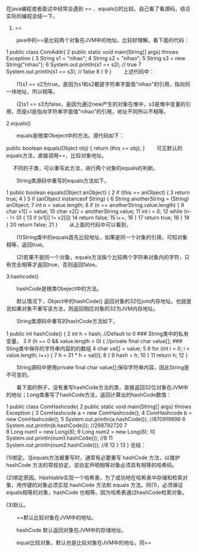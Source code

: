 在java编程或者面试中经常会遇到 == 、equals()的比较。自己看了看源码，结合实际的编程总结一下。

1. == 

　　java中的==是比较两个对象在JVM中的地址。比较好理解。看下面的代码：

1 public class ComAddr{
2     public static void main(String[] args) throws Exception {
3         String s1 = "nihao";
4         String s2 = "nihao";
5         String s3 = new String("nihao");
6         System.out.println(s1 == s2);    //    true
7         System.out.println(s1 == s3);    //    false
8     }
9 }
　　上述代码中：

　　(1)s1 == s2为true，是因为s1和s2都是字符串字面值"nihao"的引用，指向同一块地址，所以相等。

　　(2)s1 == s3为false，是因为通过new产生的对象在堆中，s3是堆中变量的引用，而是s1是指向字符串字面值"nihao"的引用，地址不同所以不相等。

2.equals()

 　　equals是根类Obeject中的方法。源代码如下：

public boolean equals(Object obj) {
    return (this == obj);
}
　　可见默认的equals方法，直接调用==，比较对象地址。

 　 不同的子类，可以重写此方法，进行两个对象的equals的判断。

　　String类源码中重写的equals方法如下，

1     public boolean equals(Object anObject) {
 2         if (this == anObject) {
 3             return true;
 4         }
 5         if (anObject instanceof String) {
 6             String anotherString = (String) anObject;
 7             int n = value.length;
 8             if (n == anotherString.value.length) {
 9                 char v1[] = value;
10                 char v2[] = anotherString.value;
11                 int i = 0;
12                 while (n-- != 0) {
13                     if (v1[i] != v2[i])
14                             return false;
15                     i++;
16                 }
17                 return true;
18             }
19         }
20         return false;
21     }
　　从上面的代码中可以看到，

　　(1)String类中的equals首先比较地址，如果是同一个对象的引用，可知对象相等，返回true。

　　(2)若果不是同一个对象，equals方法挨个比较两个字符串对象内的字符，只有完全相等才返回true，否则返回false。

3.hashcode()

　　hashCode是根类Obeject中的方法。

　　默认情况下，Object中的hashCode() 返回对象的32位jvm内存地址。也就是说如果对象不重写该方法，则返回相应对象的32为JVM内存地址。

　　String类源码中重写的hashCode方法如下，

1 public int hashCode() {
 2     int h = hash;    //Default to 0 ### String类中的私有变量，
 3     if (h == 0 && value.length > 0) {    //private final char value[]; ### Sting类中保存的字符串内容的的数组
 4         char val[] = value;
 5 
 6         for (int i = 0; i < value.length; i++) {
 7             h = 31 * h + val[i];
 8         }
 9         hash = h;
10     }
11     return h;
12 }
 

　　String源码中使用private final char value[];保存字符串内容，因此String是不可变的。

　　看下面的例子，没有重写hashCode方法的类，直接返回32位对象在JVM中的地址；Long类重写了hashCode方法，返回计算出的hashCode数值：

1 public class ComHashcode{
 2     public static void main(String[] args) throws Exception {
 3         ComHashcode a = new ComHashcode();
 4         ComHashcode b = new ComHashcode();
 5         System.out.println(a.hashCode());    //870919696
 6         System.out.println(b.hashCode());    //298792720
 7         
 8         Long num1 = new Long(8);
 9         Long num2 = new Long(8);
10         System.out.println(num1.hashCode());    //8
11         System.out.println(num2.hashCode());    //8
12     }
13 }
总结：

(1)绑定。当equals方法被重写时，通常有必要重写 hashCode 方法，以维护 hashCode 方法的常规协定，该协定声明相等对象必须具有相等的哈希码。

(2)绑定原因。Hashtable实现一个哈希表，为了成功地在哈希表中存储和检索对象，用作键的对象必须实现 hashCode 方法和 equals 方法。同(1)，必须保证equals相等的对象，hashCode 也相等。因为哈希表通过hashCode检索对象。

(3)默认。

　　==默认比较对象在JVM中的地址。

　　hashCode 默认返回对象在JVM中的存储地址。

　　equal比较对象，默认也是比较对象在JVM中的地址，同==